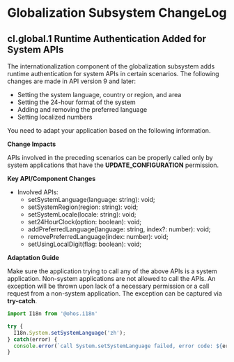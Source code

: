 # Globalization Subsystem ChangeLog

## cl.global.1 Runtime Authentication Added for System APIs

The internationalization component of the globalization subsystem adds runtime authentication for system APIs in certain scenarios. The following changes are made in API version 9 and later:
 - Setting the system language, country or region, and area
 - Setting the 24-hour format of the system
 - Adding and removing the preferred language
 - Setting localized numbers

You need to adapt your application based on the following information.

**Change Impacts**

APIs involved in the preceding scenarios can be properly called only by system applications that have the **UPDATE_CONFIGURATION** permission.

**Key API/Component Changes**

 - Involved APIs:
   - setSystemLanguage(language: string): void;
   - setSystemRegion(region: string): void;
   - setSystemLocale(locale: string): void;
   - set24HourClock(option: boolean): void;
   - addPreferredLanguage(language: string, index?: number): void;
   - removePreferredLanguage(index: number): void;
   - setUsingLocalDigit(flag: boolean): void;

**Adaptation Guide**

Make sure the application trying to call any of the above APIs is a system application. Non-system applications are not allowed to call the APIs.
An exception will be thrown upon lack of a necessary permission or a call request from a non-system application. The exception can be captured via **try-catch**.

```js
import I18n from '@ohos.i18n'

try {
  I18n.System.setSystemLanguage('zh');
} catch(error) {
  console.error(`call System.setSystemLanguage failed, error code: ${error.code}, message: ${error.message}.`)
}
```
